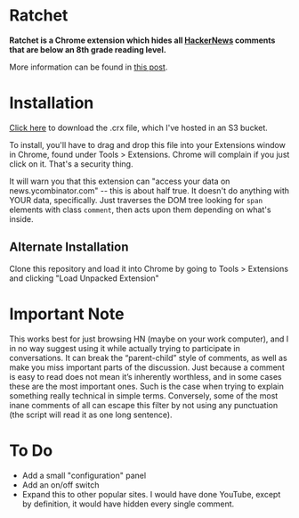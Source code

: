 # Ratchet

**Ratchet is a Chrome extension which hides all [HackerNews](http://news.ycombinator.com) comments that are below an 8th grade reading level.**

More information can be found in [this post](http://micahmcfarland.com/2013/04/13/introducing-ratchet.html).

# Installation

[Click here](http://mam-cdn.s3.amazonaws.com/ratchet/ratchet-0_1.crx) to download the .crx file, which I've hosted in an S3 bucket.

To install, you'll have to drag and drop this file into your Extensions window in Chrome, found under Tools > Extensions. Chrome will complain if you just click on it. That's a security thing.

It will warn you that this extension can "access your data on news.ycombinator.com" -- this is about half true. It doesn't do anything with YOUR data, specifically. Just traverses the DOM tree looking for `span` elements with class `comment`, then acts upon them depending on what's inside.

## Alternate Installation

Clone this repository and load it into Chrome by going to Tools > Extensions and clicking "Load Unpacked Extension"

# Important Note

This works best for just browsing HN (maybe on your work computer), and I in no way suggest using it while actually trying to participate in conversations. It can break the “parent-child” style of comments, as well as make you miss important parts of the discussion. Just because a comment is easy to read does not mean it’s inherently worthless, and in some cases these are the most important ones. Such is the case when trying to explain something really technical in simple terms. Conversely, some of the most inane comments of all can escape this filter by not using any punctuation (the script will read it as one long sentence).

# To Do

- Add a small "configuration" panel
- Add an on/off switch
- Expand this to other popular sites. I would have done YouTube, except by definition, it would have hidden every single comment.
